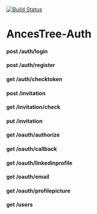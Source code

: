 [![Build Status](https://travis-ci.org/AncesTree/AncesTree-Auth.svg?branch=master)](https://travis-ci.org/AncesTree/AncesTree-Auth)
# AncesTree-Auth

#### post /auth/login 
#### post /auth/register
#### get /auth/checktoken

#### post /invitation
#### get /invitation/check
#### put /invitation

#### get /oauth/authorize
#### get /oauth/callback
#### get /oauth/linkedinprofile
#### get /oauth/email
#### get /oauth/profilepicture

#### get /users
